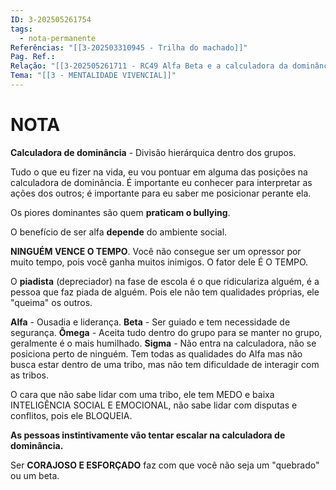 ```yaml
---
ID: 3-202505261754
tags:
  - nota-permanente
Referências: "[[3-202503310945 - Trilha do machado]]"
Pag. Ref.: 
Relação: "[[3-202505261711 - RC49 Alfa Beta e a calculadora da dominância]]"
Tema: "[[3 - MENTALIDADE VIVENCIAL]]"
---
```

# NOTA 

**Calculadora de dominância** - Divisão hierárquica dentro dos grupos.

Tudo o que eu fizer na vida, eu vou pontuar em alguma das posições na calculadora de dominância. É importante eu conhecer para interpretar as ações dos outros; é importante para eu saber me posicionar perante ela.

Os piores dominantes são quem **praticam o bullying**. 

O benefício de ser alfa **depende** do ambiente social.

**NINGUÉM VENCE O TEMPO**. Você não consegue ser um opressor por muito tempo, pois você ganha muitos inimigos. O fator dele É O TEMPO.

O **piadista** (depreciador) na fase de escola é o que ridiculariza alguém, é a pessoa que faz piada de alguém. Pois ele não tem qualidades próprias, ele "queima" os outros.

**Alfa** - Ousadia e liderança.
**Beta** - Ser guiado e tem necessidade de segurança.
**Ômega** - Aceita tudo dentro do grupo para se manter no grupo, geralmente é o mais humilhado.
**Sigma** - Não entra na calculadora, não se posiciona perto de ninguém. Tem todas as qualidades do Alfa mas não busca estar dentro de uma tribo, mas não tem dificuldade de interagir com as tribos.

O cara que não sabe lidar com uma tribo, ele tem MEDO e baixa INTELIGÊNCIA SOCIAL E EMOCIONAL, não sabe lidar com disputas e conflitos, pois ele BLOQUEIA.

**As pessoas instintivamente vão tentar escalar na calculadora de dominância.**

Ser **CORAJOSO E ESFORÇADO** faz com que você não seja um "quebrado" ou um beta.









